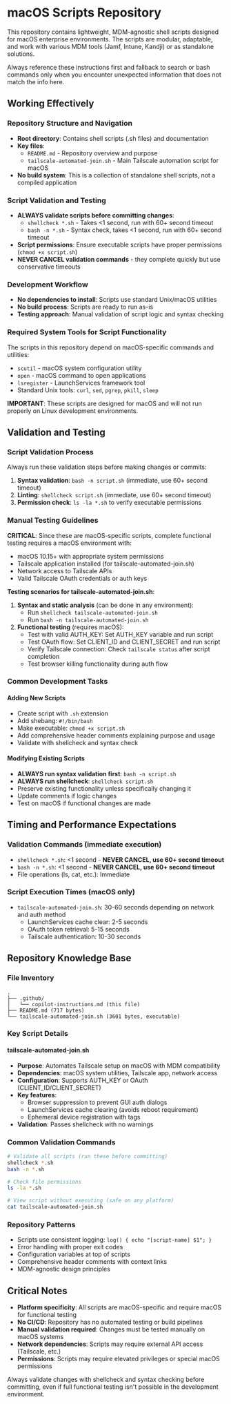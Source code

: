 # macOS Scripts Repository

This repository contains lightweight, MDM-agnostic shell scripts designed for macOS enterprise environments. The scripts are modular, adaptable, and work with various MDM tools (Jamf, Intune, Kandji) or as standalone solutions.

Always reference these instructions first and fallback to search or bash commands only when you encounter unexpected information that does not match the info here.

## Working Effectively

### Repository Structure and Navigation
- **Root directory**: Contains shell scripts (.sh files) and documentation
- **Key files**:
  - `README.md` - Repository overview and purpose
  - `tailscale-automated-join.sh` - Main Tailscale automation script for macOS
- **No build system**: This is a collection of standalone shell scripts, not a compiled application

### Script Validation and Testing
- **ALWAYS validate scripts before committing changes**:
  - `shellcheck *.sh` - Takes <1 second, run with 60+ second timeout
  - `bash -n *.sh` - Syntax check, takes <1 second, run with 60+ second timeout
- **Script permissions**: Ensure executable scripts have proper permissions (`chmod +x script.sh`)
- **NEVER CANCEL validation commands** - they complete quickly but use conservative timeouts

### Development Workflow
- **No dependencies to install**: Scripts use standard Unix/macOS utilities
- **No build process**: Scripts are ready to run as-is
- **Testing approach**: Manual validation of script logic and syntax checking

### Required System Tools for Script Functionality
The scripts in this repository depend on macOS-specific commands and utilities:
- `scutil` - macOS system configuration utility
- `open` - macOS command to open applications
- `lsregister` - LaunchServices framework tool
- Standard Unix tools: `curl`, `sed`, `pgrep`, `pkill`, `sleep`

**IMPORTANT**: These scripts are designed for macOS and will not run properly on Linux development environments.

## Validation and Testing

### Script Validation Process
Always run these validation steps before making changes or commits:

1. **Syntax validation**: `bash -n script.sh` (immediate, use 60+ second timeout)
2. **Linting**: `shellcheck script.sh` (immediate, use 60+ second timeout)  
3. **Permission check**: `ls -la *.sh` to verify executable permissions

### Manual Testing Guidelines
**CRITICAL**: Since these are macOS-specific scripts, complete functional testing requires a macOS environment with:
- macOS 10.15+ with appropriate system permissions
- Tailscale application installed (for tailscale-automated-join.sh)
- Network access to Tailscale APIs
- Valid Tailscale OAuth credentials or auth keys

**Testing scenarios for tailscale-automated-join.sh**:
1. **Syntax and static analysis** (can be done in any environment):
   - Run `shellcheck tailscale-automated-join.sh`
   - Run `bash -n tailscale-automated-join.sh`
2. **Functional testing** (requires macOS):
   - Test with valid AUTH_KEY: Set AUTH_KEY variable and run script
   - Test OAuth flow: Set CLIENT_ID and CLIENT_SECRET and run script
   - Verify Tailscale connection: Check `tailscale status` after script completion
   - Test browser killing functionality during auth flow

### Common Development Tasks

#### Adding New Scripts
- Create script with `.sh` extension
- Add shebang: `#!/bin/bash`
- Make executable: `chmod +x script.sh`
- Add comprehensive header comments explaining purpose and usage
- Validate with shellcheck and syntax check

#### Modifying Existing Scripts
- **ALWAYS run syntax validation first**: `bash -n script.sh`
- **ALWAYS run shellcheck**: `shellcheck script.sh`
- Preserve existing functionality unless specifically changing it
- Update comments if logic changes
- Test on macOS if functional changes are made

## Timing and Performance Expectations

### Validation Commands (immediate execution)
- `shellcheck *.sh`: <1 second - **NEVER CANCEL, use 60+ second timeout**
- `bash -n *.sh`: <1 second - **NEVER CANCEL, use 60+ second timeout**
- File operations (ls, cat, etc.): Immediate

### Script Execution Times (macOS only)
- `tailscale-automated-join.sh`: 30-60 seconds depending on network and auth method
  - LaunchServices cache clear: 2-5 seconds
  - OAuth token retrieval: 5-15 seconds
  - Tailscale authentication: 10-30 seconds

## Repository Knowledge Base

### File Inventory
```
.
├── .github/
│   └── copilot-instructions.md (this file)
├── README.md (717 bytes)
└── tailscale-automated-join.sh (3601 bytes, executable)
```

### Key Script Details

#### tailscale-automated-join.sh
- **Purpose**: Automates Tailscale setup on macOS with MDM compatibility
- **Dependencies**: macOS system utilities, Tailscale app, network access
- **Configuration**: Supports AUTH_KEY or OAuth (CLIENT_ID/CLIENT_SECRET)
- **Key features**: 
  - Browser suppression to prevent GUI auth dialogs
  - LaunchServices cache clearing (avoids reboot requirement)
  - Ephemeral device registration with tags
- **Validation**: Passes shellcheck with no warnings

### Common Validation Commands
```bash
# Validate all scripts (run these before committing)
shellcheck *.sh
bash -n *.sh

# Check file permissions
ls -la *.sh

# View script without executing (safe on any platform)
cat tailscale-automated-join.sh
```

### Repository Patterns
- Scripts use consistent logging: `log() { echo "[script-name] $1"; }`
- Error handling with proper exit codes
- Configuration variables at top of scripts
- Comprehensive header comments with context links
- MDM-agnostic design principles

## Critical Notes

- **Platform specificity**: All scripts are macOS-specific and require macOS for functional testing
- **No CI/CD**: Repository has no automated testing or build pipelines
- **Manual validation required**: Changes must be tested manually on macOS systems
- **Network dependencies**: Scripts may require external API access (Tailscale, etc.)
- **Permissions**: Scripts may require elevated privileges or special macOS permissions

Always validate changes with shellcheck and syntax checking before committing, even if full functional testing isn't possible in the development environment.